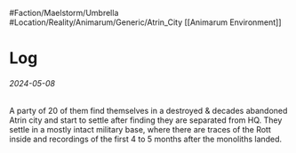 #Faction/Maelstorm/Umbrella 
#Location/Reality/Animarum/Generic/Atrin_City 
[[Animarum Environment]]
# Log
###### 2024-05-08

A party of 20 of them find themselves in a destroyed & decades abandoned Atrin city and start to settle after finding they are separated from HQ.
They settle in a mostly intact military base, where there are traces of the Rott inside and recordings of the first 4 to 5 months after the monoliths landed.

